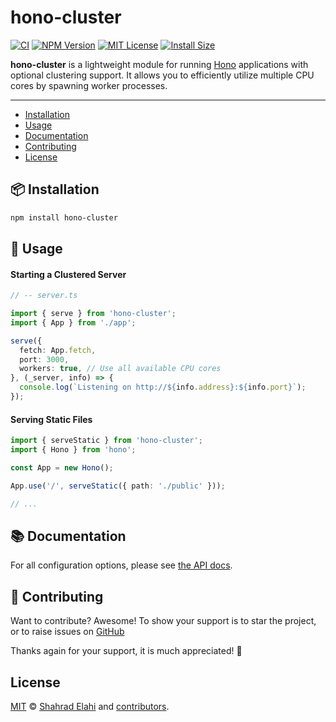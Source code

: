 # hono-cluster

[![CI](https://github.com/shahradelahi/node-hono-cluster/actions/workflows/ci.yml/badge.svg)](https://github.com/shahradelahi/node-hono-cluster/actions/workflows/ci.yml)
[![NPM Version](https://img.shields.io/npm/v/hono-cluster.svg)](https://www.npmjs.com/package/hono-cluster)
[![MIT License](https://img.shields.io/badge/License-MIT-blue.svg?style=flat)](/LICENSE)
[![Install Size](https://packagephobia.com/badge?p=hono-cluster)](https://packagephobia.com/result?p=hono-cluster)

__hono-cluster__ is a lightweight module for running [Hono](https://hono.dev/) applications with optional clustering support. It allows you to efficiently utilize multiple CPU cores by spawning worker processes.

---

- [Installation](#-installation)
- [Usage](#-usage)
- [Documentation](#-documentation)
- [Contributing](#-contributing)
- [License](#license)

## 📦 Installation

```bash
npm install hono-cluster
```

## 📖 Usage

#### Starting a Clustered Server

```typescript
// -- server.ts

import { serve } from 'hono-cluster';
import { App } from './app';

serve({
  fetch: App.fetch,
  port: 3000,
  workers: true, // Use all available CPU cores
}, (_server, info) => {
  console.log(`Listening on http://${info.address}:${info.port}`);
});
```

#### Serving Static Files

```typescript
import { serveStatic } from 'hono-cluster';
import { Hono } from 'hono';

const App = new Hono();

App.use('/', serveStatic({ path: './public' }));

// ...
```

## 📚 Documentation

For all configuration options, please see [the API docs](https://www.jsdocs.io/package/hono-cluster).

## 🤝 Contributing

Want to contribute? Awesome! To show your support is to star the project, or to raise issues on [GitHub](https://github.com/shahradelahi/node-hono-cluster)

Thanks again for your support, it is much appreciated! 🙏

## License

[MIT](/LICENSE) © [Shahrad Elahi](https://github.com/shahradelahi) and [contributors](https://github.com/shahradelahi/node-hono-cluster/graphs/contributors).
